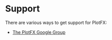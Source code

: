 Support
=======

There are various ways to get support for PlotFX:

+ [The PlotFX Google Group](http://groups.google.com/group/plotfx)


